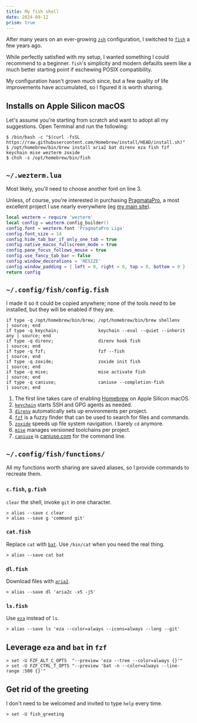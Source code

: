```yaml
---
title: My fish shell
date: 2024-09-12
prism: true
---
```


After many years on an ever-growing [`zsh`](https://zsh.sourceforge.io/) configuration,
I switched to [`fish`](https://fishshell.com/) a few years ago.

While perfectly satisfied with my setup, I wanted something I could recommend to a beginner.
`fish`'s simplicity and modern defaults seem like a much better starting point if eschewing POSIX compatibility.

My configuration hasn't grown much since, but a few quality of life improvements have accumulated, so I figured it is worth sharing.

## Installs on Apple Silicon macOS

Let's assume you're starting from scratch and want to adopt all my suggestions. Open Terminal and run the following:

```shell
$ /bin/bash -c "$(curl -fsSL https://raw.githubusercontent.com/Homebrew/install/HEAD/install.sh)"
$ /opt/homebrew/bin/brew install aria2 bat direnv eza fish fzf keychain mise wezterm zoxide
$ chsh -s /opt/homebrew/bin/fish
```

## `~/.wezterm.lua`

Most likely, you'll need to choose another font on line 3.

Unless, of course, you're interested in purchasing [PragmataPro](https://www.fsd.it/shop/fonts/pragmatapro/), a most excellent project I use nearly everywhere (eg [my main site](https://pcarrier.com)).

```lua
local wezterm = require 'wezterm'
local config = wezterm.config_builder()
config.font = wezterm.font 'PragmataPro Liga'
config.font_size = 14
config.hide_tab_bar_if_only_one_tab = true
config.native_macos_fullscreen_mode = true
config.pane_focus_follows_mouse = true
config.use_fancy_tab_bar = false
config.window_decorations = 'RESIZE'
config.window_padding = { left = 0, right = 0, top = 0, bottom = 0 }
return config
```

## `~/.config/fish/config.fish`

I made it so it could be copied anywhere; none of the tools _need_ to be installed, but they will be enabled if they are.

```shell
if type -q /opt/homebrew/bin/brew; /opt/homebrew/bin/brew shellenv       | source; end
if type -q keychain;               keychain --eval --quiet --inherit any | source; end
if type -q direnv;                 direnv hook fish                      | source; end
if type -q fzf;                    fzf --fish                            | source; end
if type -q zoxide;                 zoxide init fish                      | source; end
if type -q mise;                   mise activate fish                    | source; end
if type -q caniuse;                caniuse --completion-fish             | source; end
```

1. The first line takes care of enabling [Homebrew](https://brew.sh/) on Apple Silicon macOS.
2. [`keychain`](https://www.funtoo.org/Funtoo:Keychain) starts SSH and GPG agents as needed.
3. [`direnv`](https://direnv.net/) automatically sets up environments per project.
4. [`fzf`](https://github.com/junegunn/fzf) is a fuzzy finder that can be used to search for files and commands.
5. [`zoxide`](https://github.com/ajeetdsouza/zoxide) speeds up file system navigation. I barely `cd` anymore.
6. [`mise`](https://github.com/mise-app/mise) manages versioned toolchains per project.
7. [`caniuse`](https://github.com/bramus/caniuse-cli) is [caniuse.com](https://caniuse.com/) for the command line.

## `~/.config/fish/functions/`

All my functions worth sharing are saved aliases, so I provide commands to recreate them.

### `c.fish`, `g.fish`

`clear` the shell, invoke `git` in one character.

```shell
> alias --save c clear
> alias --save g 'command git'
```

### `cat.fish`

Replace `cat` with [`bat`](https://github.com/sharkdp/bat). Use `/bin/cat` when you need the real thing.

```shell
> alias --save cat bat
```

### `dl.fish`

Download files with [`aria2`](https://aria2.github.io/).

```shell
> alias --save dl 'aria2c -x5 -j5'
```

### `ls.fish`

Use [`eza`](https://github.com/eza-community/eza) instead of `ls`.

```shell
> alias --save ls 'eza --color=always --icons=always --long --git'
```

## Leverage `eza` and `bat` in `fzf`

```shell
> set -U FZF_ALT_C_OPTS  "--preview 'eza --tree --color=always {}'"
> set -U FZF_CTRL_T_OPTS "--preview 'bat -n --color=always --line-range :500 {}'"
```

## Get rid of the greeting

I don't need to be welcomed and invited to type `help` every time.

```shell
> set -U fish_greeting
```
